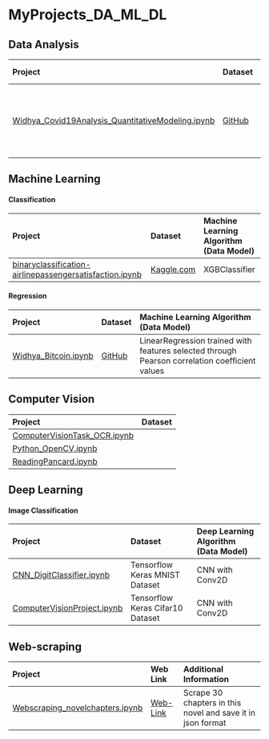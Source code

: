 # MyProjects_DA_ML_DL  

## Data Analysis

|Project|Dataset|Additional Information|
|:----|:----|:----|
|[Widhya_Covid19Analysis_QuantitativeModeling.ipynb](<https://github.com/mygoal-javadeveloper/MyProjects_DA_ML_DL/blob/main/Data%20Analysis/Widhya_DataScienceInternship/Widhya_Covid19Analysis_QuantitativeModeling.ipynb>)|[GitHub](<https://raw.githubusercontent.com/WidhyaOrg/datasets/master/covid19.csv>)|Analysed Covid-19 spread using exponential growth formula|

## Machine Learning  
#### Classification  

|Project|Dataset|Machine Learning Algorithm (Data Model)|
|:----|:----|:----|
|[binaryclassification-airlinepassengersatisfaction.ipynb](<https://github.com/mygoal-javadeveloper/MyProjects_DA_ML_DL/blob/main/MachineLearning/Classification/binaryclassification-airlinepassengersatisfaction.ipynb>)|[Kaggle.com](<https://www.kaggle.com/teejmahal20/airline-passenger-satisfaction>)|XGBClassifier|  

#### Regression  

|Project|Dataset|Machine Learning Algorithm (Data Model)|
|:----|:----|:----|
|[Widhya_Bitcoin.ipynb](<https://github.com/mygoal-javadeveloper/MyProjects_DA_ML_DL/blob/main/MachineLearning/Regression/Widhya_DataScienceInternship/Widhya_Bitcoin.ipynb>)|[GitHub](<https://raw.githubusercontent.com/WidhyaOrg/datasets/master/bitcoin_dataset.csv>)|LinearRegression trained with features selected through Pearson correlation coefficient values|

## Computer Vision 
|Project|Dataset|
|:----|:----|
|[ComputerVisionTask_OCR.ipynb](<https://github.com/mygoal-javadeveloper/MyProjects_DA_ML_DL/blob/main/ComputerVision/ComputerVisionTask_OCR.ipynb>)||  
|[Python_OpenCV.ipynb](<https://github.com/mygoal-javadeveloper/MyProjects_DA_ML_DL/blob/main/ComputerVision/Python_OpenCV.ipynb>)||  
|[ReadingPancard.ipynb](<https://github.com/mygoal-javadeveloper/MyProjects_DA_ML_DL/blob/main/ComputerVision/ReadingPancard.ipynb>)||

## Deep Learning
#### Image Classification
|Project|Dataset|Deep Learning Algorithm (Data Model)|
|:----|:----|:----|
|[CNN_DigitClassifier.ipynb](<https://github.com/mygoal-javadeveloper/MyProjects_DA_ML_DL/blob/main/DeepLearning/ImageClassification_CNN/CNN_DigitClassifier.ipynb>)|Tensorflow Keras MNIST Dataset|CNN with Conv2D|  
|[ComputerVisionProject.ipynb](<https://github.com/mygoal-javadeveloper/MyProjects_DA_ML_DL/blob/main/DeepLearning/ImageClassification_CNN/ComputerVisionProject.ipynb>)|Tensorflow Keras Cifar10 Dataset|CNN with Conv2D| 

## Web-scraping
|Project|Web Link|Additional Information|
|:----|:----|:----|
|[Webscraping_novelchapters.ipynb](<https://github.com/mygoal-javadeveloper/MyProjects_DA_ML_DL/blob/main/Web_scraping/Webscraping_novelchapters.ipynb>)|[Web-Link](<https://novelfull.com/warriors-promise/chapter-1.html>)|Scrape 30 chapters in this novel and save it in json format|


